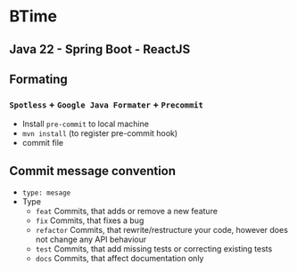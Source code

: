 # BTime
## Java 22 - Spring Boot - ReactJS

## Formating
### `Spotless` + `Google Java Formater` + `Precommit` 
+ Install `pre-commit` to local machine
+ `mvn install` (to register pre-commit hook)
+ commit file 

## Commit message convention
+ `type: mesage`
+ Type
  + `feat` Commits, that adds or remove a new feature
  + `fix` Commits, that fixes a bug
  + `refactor` Commits, that rewrite/restructure your code, however does not change any API behaviour
  + `test` Commits, that add missing tests or correcting existing tests
  + `docs` Commits, that affect documentation only